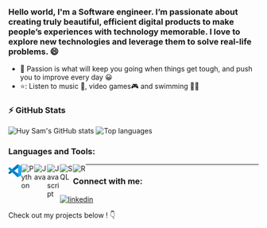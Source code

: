 ### Hello world, I'm a Software engineer. I’m passionate about creating truly beautiful, efficient digital products to make people’s experiences with technology memorable. I love to explore new technologies and leverage them to solve real-life problems.  :smile:


- 🔭 Passion is what will keep you going when things get tough, and push you to improve every day 😀
- ⭐: Listen to music 🎼, video games🎮 and swimming 🏊‍♂️

### :zap: GitHub Stats
![Huy Sam's GitHub stats](https://github-readme-stats.vercel.app/api?username=huysam11&theme=midnight-purple&show_icons=true)
![Top languages](https://github-readme-stats.vercel.app/api/top-langs/?username=huysam11&theme=midnight-purple&show_icons=true)

### Languages and Tools:
<img align="left" alt="Visual Studio Code" width="26px" src="https://raw.githubusercontent.com/github/explore/80688e429a7d4ef2fca1e82350fe8e3517d3494d/topics/visual-studio-code/visual-studio-code.png" />
<img align="left" alt="Python" width="26px" src="https://upload.wikimedia.org/wikipedia/commons/thumb/0/0a/Python.svg/1200px-Python.svg.png" /> 
<img align="left" alt="Java" width="26px" src="[[[[https://cdn.icon-icons.com/icons2/159/PNG/256/java_22523.png](https://logos-world.net/wp-content/uploads/2022/07/Java-Logo.png)](https://github.com/huysam11/huysam11/blob/main/Java-Logo.png)](https://github.com/huysam11/huysam11/blob/main/Java-Logo.png?raw=true)](https://upload.wikimedia.org/wikipedia/en/thumb/3/30/Java_programming_language_logo.svg/1200px-Java_programming_language_logo.svg.png)" /> 
<img align="left" alt="Javascript" width="26px" src="![image](https://github.com/user-attachments/assets/3e10aa07-91a8-4bcd-884c-3458d579f192)" />
<img align="left" alt="SQL" width="26px" src="https://icon-library.com/images/sql-icon/sql-icon-8.jpg" />
<img align="left" alt="R" width="26px" src="https://www.r-project.org/logo/Rlogo.png" />
 
  ---

<h3 align="left">Connect with me:</h3>
<p align="left">
<a href="https://www.linkedin.com/in/huy-sam-363b241b5" target="blank"><img align="center" src="https://www.freeiconspng.com/thumbs/linkedin-logo-png/linkedin-logo-3.png" alt="linkedin" height="30" width="40" /></a>
 </p>
Check out my projects below ! 👇                                                                                                                                                                                                
